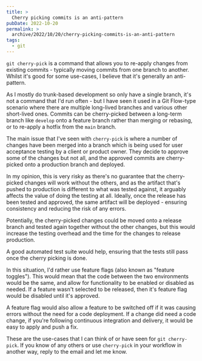 ```yaml
---
title: >
  Cherry picking commits is an anti-pattern
pubDate: 2022-10-20
permalink: >
  archive/2022/10/20/cherry-picking-commits-is-an-anti-pattern
tags:
  - git
---
```


`git cherry-pick` is a command that allows you to re-apply changes from existing commits - typically moving commits from one branch to another. Whilst it's good for some use-cases, I believe that it's generally an anti-pattern.

As I mostly do trunk-based development so only have a single branch, it's not a command that I'd run often - but I have seen it used in a Git Flow-type scenario where there are multiple long-lived branches and various other short-lived ones. Commits can be cherry-picked between a long-term branch like `develop` onto a feature branch rather than merging or rebasing, or to re-apply a hotfix from the `main` branch.

The main issue that I've seen with `cherry-pick` is where a number of changes have been merged into a branch which is being used for user acceptance testing by a client or product owner. They decide to approve some of the changes but not all, and the approved commits are cherry-picked onto a production branch and deployed.

In my opinion, this is very risky as there's no guarantee that the cherry-picked changes will work without the others, and as the artifact that's pushed to production is different to what was tested against, it arguably affects the value of doing the testing at all. Ideally, once the release has been tested and approved, the same artifact will be deployed - ensuring consistency and reducing the risk of any errors.

Potentially, the cherry-picked changes could be moved onto a release branch and tested again together without the other changes, but this would increase the testing overhead and the time for the changes to release production.

A good automated test suite would help, ensuring that the tests still pass once the cherry picking is done.

In this situation, I'd rather use feature flags (also known as "feature toggles"). This would mean that the code between the two environments would be the same, and allow for functionality to be enabled or disabled as needed. If a feature wasn't selected to be released, then it's feature flag would be disabled until it's approved.

A feature flag would also allow a feature to be switched off if it was causing errors without the need for a code deployment. If a change did need a code change, if you're following continuous integration and delivery, it would be easy to apply and push a fix.

These are the use-cases that I can think of or have seen for `git cherry-pick`. If you know of any others or use `cherry-pick` in your workflow in another way, reply to the email and let me know.
